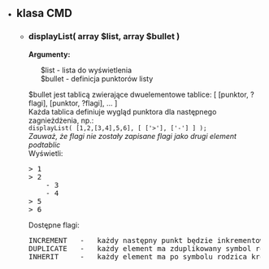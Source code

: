 <ul>
    <li><h2>klasa CMD</h2></li>
    <ul>
        <li><h3>displayList( array $list, array $bullet )</h3></li>
        <p> <b>Argumenty:</b> <ul>
            $list - lista do wyświetlenia<br>
            $bullet - definicja punktorów listy
        </ul> </p>
        <p>
            $bullet jest tablicą zwierające dwuelementowe tablice: [ [punktor, ?flagi], [punktor, ?flagi], ... ]<br>
            Każda tablica definiuje wygląd punktora dla następnego zagnieżdżenia, np.:<br>
            <code>displayList( [1,2,[3,4],5,6], [ ['>'], ['-'] ] );</code><br>
            <i>Zauważ, że flagi nie zostały zapisane flagi jako drugi element podtablic</i><br>
            Wyświetli:<br>
            <pre>
> 1
> 2
    - 3
    - 4
> 5
> 6</pre></p>
        <p>
            Dostępne flagi:
            <pre>
INCREMENT   -   każdy następny punkt będzie inkrementowany (1 -> 1,2,3; a -> a,b,c; 8 -> 8,9,10)
DUPLICATE   -   każdy element ma zduplikowany symbol rodzica (- -> --; * -> **)
INHERIT     -   każdy element ma po symbolu rodzica kropkę i własną numerację (1 1 -> 1.1, 1.2; # a -> #.a, #.b)
            </pre>
        </p>
    </ul>
</ul>
